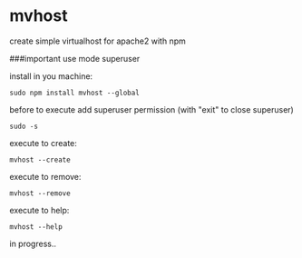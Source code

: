 # mvhost
create simple virtualhost for apache2 with npm

###important
use mode superuser

install in you machine:
```
sudo npm install mvhost --global
```

before to execute add superuser permission (with "exit" to close superuser)
```
sudo -s
```

execute to create:
```
mvhost --create
```

execute to remove:
```
mvhost --remove
```

execute to help:
```
mvhost --help
```

in progress..
